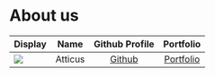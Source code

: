 # About us

Display | Name | Github Profile | Portfolio 
--------|:----:|:--------------:|:---------:
![](https://via.placeholder.com/100.png?text=Photo) | Atticus | [Github](https://github.com/CrimsonTitan79) | [Portfolio](docs/team/johndoe.md)
